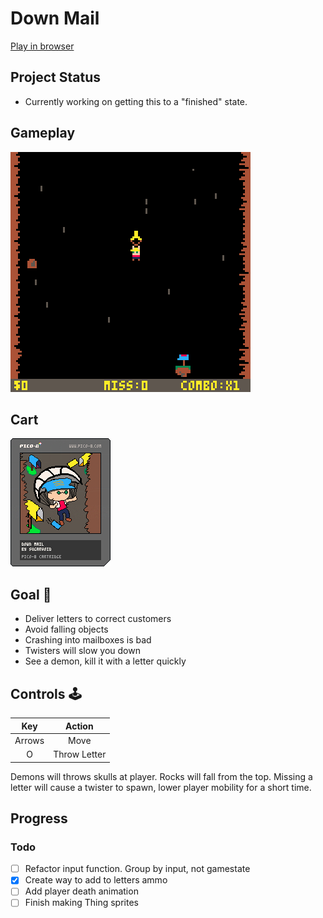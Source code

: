 # Down Mail
[Play in browser](https://sugarvoid.itch.io/down-mail)

## Project Status
- Currently working on getting this to a "finished" state.

## Gameplay
![gameplay](https://github.com/sugarvoid/down-mail/blob/master/gameplay.gif)
<br>

## Cart
![cart](https://github.com/sugarvoid/down-mail/blob/master/down_mail.p8.png)


## Goal :dart:

-   Deliver letters to correct customers
-   Avoid falling objects
-   Crashing into mailboxes is bad
-   Twisters will slow you down
-   See a demon, kill it with a letter quickly

## Controls :joystick:

|  Key   |   Action   |
| :----: | :--------: |
| Arrows |    Move    |
|   O    | Throw Letter |


Demons will throws skulls at player.
Rocks will fall from the top.
Missing a letter will cause a twister to spawn, lower player mobility for a short time.


## Progress

### Todo
- [ ] Refactor input function. Group by input, not gamestate
- [x] Create way to add to letters ammo
- [ ] Add player death animation 
- [ ] Finish making Thing sprites